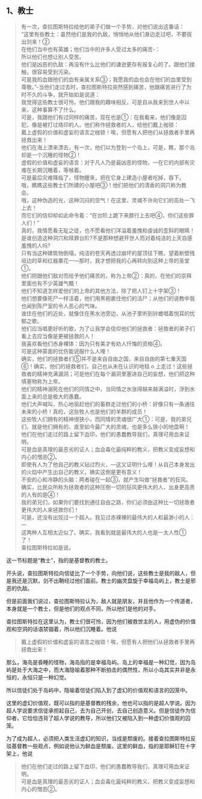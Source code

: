 <h2>1、教士</h2><blockquote data-pid="5RQX2oBH">有一次，查拉图斯特拉给他的弟子们做一个手势，对他们说出这番话：<br>“这里有些教士：虽然他们是我的仇敌，悄悄地从他们身边走过吧，不要拔出剑来！②<br>在他们当中也有英雄；他们当中的许多人受过太多的痛苦-：<br>所以他们也想让别人受苦。<br>他们是凶恶的仇敌：再没有什么比他们的谦逊更存有报复心的了。跟他们接触，很容易受到污染。<br>可是我的血跟他们的血有亲属关系③；我愿我的血也会在他们的血里受到尊敬。”-当他们走过去时，查拉图斯特拉突然感到痛苦，他跟痛苦进行了为时不久的斗争，就开始如是说道：<br>我觉得这些教士很可怜。他们跟我的趣味相反，可是自从我来到世人中以来，这种事算不了什么。<br>可是，我跟他们有过同样的痛苦，现在也是①：在我看来，他们像是囚犯，像是被打过烙印的人。他们称作拯救者的人，给他们戴上枷锁：<br>戴上虚假的价值和虚妄的语言之枷锁！唉，但愿有人把他们从拯救者手里再拯救出来！<br>他们在海上漂来漂去，有一次，他们以为登到一个岛上，可是，瞧，那个岛却是一个沉睡的怪物②！<br>虚假的价值和虚妄的语言：对于凡人乃是最凶恶的怪物，一在它的内部有灾难在长期沉睡着，等候着。<br>可是最后灾难降临了，怪物醒来，把在它身上建造小屋者吃掉，吞下。<br>哦，瞧瞧这些教士们所建的小屋吧③！他们把他们的清香的洞穴称为教会。<br>哦，这种伪造的光，这种沉闷的空气！在这里，灵魂不许向它们的高处一飞上去！<br>而它们的信仰却如此命令着：“在台阶上跪下来膝行上去吧④，你们这些罪人们！”<br>真的，我情愿看无耻之徒，也不愿看他们洋溢着羞愧和虔诚的歪斜的眼睛！<br>是谁创造这种洞穴和赎罪台阶?不是那种想避开世人而对着纯洁的上天自感羞愧的人吗?<br>只有当这种建筑物倒塌，纯洁的苍天再透过崩坏的屋顶往下瞧，望着断壁残垣边的草和红器粟花一—那时，我才想把我的心再转向到这种上帝的圣堂①。<br>他们把跟他们敌对而给予他们痛苦的，称为上帝②：真的，在他们的崇拜里面也有不少英雄气概！<br>他们不知道怎样爱他们的上帝的其他方法，除了把人钉上十字架③！<br>他们想要像死尸一样活着，他们用黑袍裹住他们的活尸；从他们的说教中我也闻到陈尸室的令人恶心的气味。<br>谁住在他们的近处，就像住在黑水池旁边，从池子里听到铃蟾唱着悦耳的忧郁之歌。<br>他们应当唱更好听的歌，为了让我学会信仰他们的拯救者：拯救者的弟子们看上去应当像是更被拯救的人！<br>我喜欢看他们赤身裸体：因为只有美才有劝人忏悔的资格④。<br>可是这种蒙面的忧伤能说服什么人哩！<br>确实，他们的拯救者们⑤并不是来自自由之国，来自自由的第七重天国⑥！确实，他们的拯救者们，自己也从未在认识的地毯 o 上走过！这些拯救者的精神充满漏洞；可是他们在每个漏洞里塞进自己的妄想，他们把这种填塞物称为上帝。<br>他们的精神溺死在他们的同情之中，当同情之水涨得越来越满溢时，浮到水面上来的总是极大的愚蠢。<br>他们大声喊叫，热心地驱赶他们的畜群走过他们的小桥：好像只有一条通往未来的小桥！真的，这些牧人也是他们的羊群的成员！<br>这些牧人们拥有的精神很狭小，而同情的灵魂很广大①：可是，我的弟兄们，就是他们拥有的、直至如今最广大的灵魂，也是多么狭小的地盘啊！<br>他们在他们走过的路上留下血印，他们的愚蠢教导我们，真理可用血来证明。<br>可是血是真理的最恶劣的证人；血会毒化最纯粹的教义，把教义变成妄想和内心的憎恶②。<br>即使有人为了他自己的教义钻过烈火，—这又证明什么哩！从自己本身发出的火焰中产生出自己的教义，确实这倒是更有意义！<br>不安的心和冷静的头脑：两者碰在一起③，就产生叫做“拯救者”的狂风。<br>确实，比民众所称为拯救者的这种压倒一切的狂风更伟大的人，出身更高贵的人有的是④！<br>我的弟兄们，如果你们要找到通往自由之路，你们必须由这种比一切拯救者更伟大的人来拯救你们！<br>可是，还没有出现过一个超人。我见过赤裸裸的最伟大的人和最渺小的人：一<br>这两种人互相太近似了。确实，我看到就是最伟大的人也是一太人性①了！<br>查拉图斯特拉如是说。</blockquote><p data-pid="Q2qcUpuV">这一节标题是“教士”，指的是基督教的教士。</p><p data-pid="U4cIv4VU">开头说，查拉图斯特拉向信徒比了一个手势，向他们说，这些教士是我的敌人，但是我还是沉默，剑不出鞘经过他们面前。教士的幽灵盘旋于幸福岛屿上，教士是邪恶的仇敌。</p><p data-pid="iO8nHx-2">但是前面我们说过，查拉图斯特拉认为，敌人就是朋友，并且他作为一个传道者，本身就是一个教士，但是他们的观点不同，所以他们是他的对手。</p><p data-pid="lbLjbfrL">查拉图斯特拉在这里认为，教士们很可怜，因为他们被救世主的人，用虚伪的价值观和空洞的话语禁锢着，所以他们沉睡着。他说</p><blockquote data-pid="omcbEN2c">戴上虚假的价值和虚妄的语言之枷锁！唉，但愿有人把他们从拯救者手里再拯救出来！</blockquote><p data-pid="RCDOrUlK">那么，海岛是昏睡的怪物，海岛指的是幸福岛屿。岛上的幸福是一种幻觉，因为岛屿是处于大海之中，而大海隐喻着那种不断拍击的偶然性，所以小岛其实并非是永恒的，永恒只是一种幻觉。</p><p data-pid="viJ4JDvt">所以信徒们处于岛屿中，隐喻着信徒们陷入到了虚幻的价值观和语言的囚笼中。</p><p data-pid="f9Z5zcuh">这里的虚幻价值观，既可以指的是基督教的残余，他也可以指的是超人学说。因为超人学说要求信徒承担起自己，去为自己开创，去自己创造意义。但是信徒作为信仰者，它恰恰违背了超人学说的教导，所以他们又被陷入到一种虚幻价值观的囚笼。</p><p data-pid="CeSuhcFI">为了成为超人，必须把人类生活虚幻的知识，当成是颓废的。接着查拉图斯特拉反驳基督教一些观点，例如说他认为鲜血是颓废。这里的鲜血，指的是耶稣钉在十字架上，他说</p><blockquote data-pid="yyZ9lXnd">他们在他们走过的路上留下血印，他们的愚蠢教导我们，真理可用血来证明。<br>可是血是真理的最恶劣的证人；血会毒化最纯粹的教义，把教义变成妄想和内心的憎恶②。</blockquote><p></p><p></p><p></p><p></p><p></p><p></p><p></p><p></p><p></p>